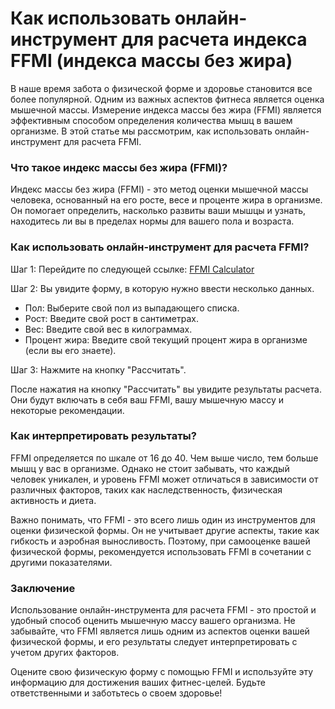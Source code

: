 Как использовать онлайн-инструмент для расчета индекса FFMI (индекса массы без жира)
====================================================================================

В наше время забота о физической форме и здоровье становится все более популярной. Одним из важных аспектов фитнеса является оценка мышечной массы. Измерение индекса массы без жира (FFMI) является эффективным способом определения количества мышц в вашем организме. В этой статье мы рассмотрим, как использовать онлайн-инструмент для расчета FFMI.

### Что такое индекс массы без жира (FFMI)?

Индекс массы без жира (FFMI) - это метод оценки мышечной массы человека, основанный на его росте, весе и проценте жира в организме. Он помогает определить, насколько развиты ваши мышцы и узнать, находитесь ли вы в пределах нормы для вашего пола и возраста.

### Как использовать онлайн-инструмент для расчета FFMI?

Шаг 1: Перейдите по следующей ссылке: [FFMI Calculator](https://www.onlinecalculatorsfree.com/ru/fitness/ffmi-fat-free-mass-index-calculator.html)

Шаг 2: Вы увидите форму, в которую нужно ввести несколько данных.

- Пол: Выберите свой пол из выпадающего списка.
- Рост: Введите свой рост в сантиметрах.
- Вес: Введите свой вес в килограммах.
- Процент жира: Введите свой текущий процент жира в организме (если вы его знаете).

Шаг 3: Нажмите на кнопку "Рассчитать".

После нажатия на кнопку "Рассчитать" вы увидите результаты расчета. Они будут включать в себя ваш FFMI, вашу мышечную массу и некоторые рекомендации.

### Как интерпретировать результаты?

FFMI определяется по шкале от 16 до 40. Чем выше число, тем больше мышц у вас в организме. Однако не стоит забывать, что каждый человек уникален, и уровень FFMI может отличаться в зависимости от различных факторов, таких как наследственность, физическая активность и диета.

Важно понимать, что FFMI - это всего лишь один из инструментов для оценки физической формы. Он не учитывает другие аспекты, такие как гибкость и аэробная выносливость. Поэтому, при самооценке вашей физической формы, рекомендуется использовать FFMI в сочетании с другими показателями.

### Заключение

Использование онлайн-инструмента для расчета FFMI - это простой и удобный способ оценить мышечную массу вашего организма. Не забывайте, что FFMI является лишь одним из аспектов оценки вашей физической формы, и его результаты следует интерпретировать с учетом других факторов.

Оцените свою физическую форму с помощью FFMI и используйте эту информацию для достижения ваших фитнес-целей. Будьте ответственными и заботьтесь о своем здоровье!